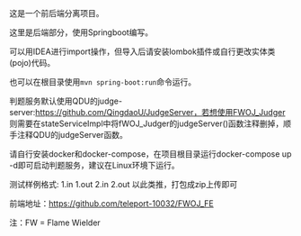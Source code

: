 这是一个前后端分离项目。

这里是后端部分，使用Springboot编写。

可以用IDEA进行import操作，但导入后请安装lombok插件或自行更改实体类(pojo)代码。

也可以在根目录使用`mvn spring-boot:run`命令运行。

判题服务默认使用QDU的judge-server:https://github.com/QingdaoU/JudgeServer，若想使用<a href="https://github.com/teleport-10032/FWOJ_Judger">FWOJ_Judger</a>则需要在stateServiceImpl中将fWOJ_Judger的judgeServer()函数注释删掉，顺手注释QDU的judgeServer函数。

请自行安装docker和docker-compose，在项目根目录运行docker-compose up -d即可启动判题服务，建议在Linux环境下运行。

测试样例格式: 1.in 1.out 2.in 2.out 以此类推，打包成zip上传即可

前端地址：https://github.com/teleport-10032/FWOJ_FE


注：FW = Flame Wielder 



